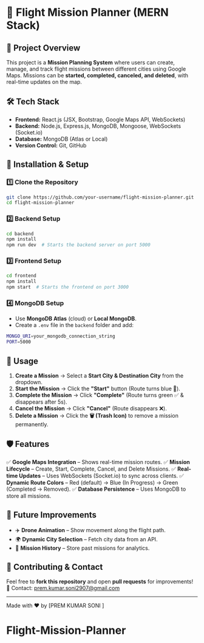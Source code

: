 # 🚀 Flight Mission Planner (MERN Stack)

## 📌 Project Overview
This project is a **Mission Planning System** where users can create, manage, and track flight missions between different cities using Google Maps. Missions can be **started, completed, canceled, and deleted**, with real-time updates on the map.

## 🛠️ Tech Stack
- **Frontend:** React.js (JSX, Bootstrap, Google Maps API, WebSockets)
- **Backend:** Node.js, Express.js, MongoDB, Mongoose, WebSockets (Socket.io)
- **Database:** MongoDB (Atlas or Local)
- **Version Control:** Git, GitHub

## 🚀 Installation & Setup

### 1️⃣ **Clone the Repository**
```sh
git clone https://github.com/your-username/flight-mission-planner.git
cd flight-mission-planner
```

### 2️⃣ **Backend Setup**
```sh
cd backend
npm install
npm run dev  # Starts the backend server on port 5000
```

### 3️⃣ **Frontend Setup**
```sh
cd frontend
npm install
npm start  # Starts the frontend on port 3000
```

### 4️⃣ **MongoDB Setup**
- Use **MongoDB Atlas** (cloud) or **Local MongoDB**.
- Create a `.env` file in the `backend` folder and add:
```sh
MONGO_URI=your_mongodb_connection_string
PORT=5000
```

## 🔧 Usage
1. **Create a Mission** → Select a **Start City & Destination City** from the dropdown.
2. **Start the Mission** → Click the **"Start"** button (Route turns blue 🔵).
3. **Complete the Mission** → Click **"Complete"** (Route turns green ✅ & disappears after 5s).
4. **Cancel the Mission** → Click **"Cancel"** (Route disappears ❌).
5. **Delete a Mission** → Click the **🗑️ (Trash Icon)** to remove a mission permanently.

## 🛡️ Features
✅ **Google Maps Integration** – Shows real-time mission routes.
✅ **Mission Lifecycle** – Create, Start, Complete, Cancel, and Delete Missions.
✅ **Real-time Updates** – Uses WebSockets (Socket.io) to sync across clients.
✅ **Dynamic Route Colors** – Red (default) → Blue (In Progress) → Green (Completed → Removed).
✅ **Database Persistence** – Uses MongoDB to store all missions.

## 🎯 Future Improvements
- ✈️ **Drone Animation** – Show movement along the flight path.
- 🌍 **Dynamic City Selection** – Fetch city data from an API.
- 🔄 **Mission History** – Store past missions for analytics.

## 🤝 Contributing & Contact
Feel free to **fork this repository** and open **pull requests** for improvements!
📧 Contact: [prem.kumar.soni2907@gmail.com](mailto:your-email@example.com)

---
Made with ❤️ by [PREM KUMAR SONI  ]
# Flight-Mission-Planner
